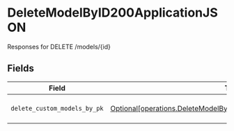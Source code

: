 # DeleteModelByID200ApplicationJSON

Responses for DELETE /models/{id}


## Fields

| Field                                                                                                                                              | Type                                                                                                                                               | Required                                                                                                                                           | Description                                                                                                                                        |
| -------------------------------------------------------------------------------------------------------------------------------------------------- | -------------------------------------------------------------------------------------------------------------------------------------------------- | -------------------------------------------------------------------------------------------------------------------------------------------------- | -------------------------------------------------------------------------------------------------------------------------------------------------- |
| `delete_custom_models_by_pk`                                                                                                                       | [Optional[operations.DeleteModelByID200ApplicationJSONCustomModels]](undefined/models/operations/deletemodelbyid200applicationjsoncustommodels.md) | :heavy_minus_sign:                                                                                                                                 | columns and relationships of "custom_models"                                                                                                       |